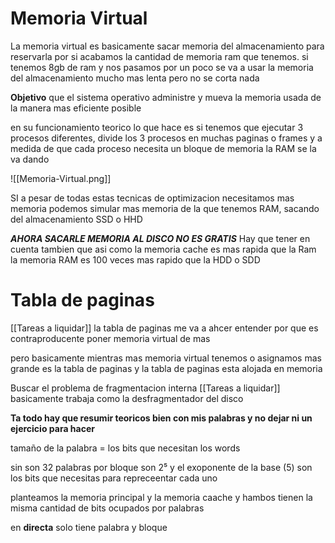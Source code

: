 # Memoria Virtual 
La memoria virtual es basicamente sacar memoria del almacenamiento para reservarla por si acabamos la cantidad de memoria ram que tenemos. 
	si tenemos 8gb de ram y nos pasamos por un poco se va a usar la memoria del almacenamiento mucho mas lenta pero no se corta nada 

**Objetivo**
que el sistema operativo administre y mueva la memoria usada de la manera mas eficiente posible 

en su funcionamiento teorico lo que hace es si tenemos que ejecutar 3 procesos diferentes, divide los 3 procesos en muchas paginas o frames y a medida de que cada proceso necesita un bloque de memoria la RAM se la va dando 

![[Memoria-Virtual.png]]

SI a pesar de todas estas tecnicas de optimizacion necesitamos mas memoria podemos simular mas memoria de la que tenemos RAM, sacando del almacenamiento SSD o HHD 

***AHORA SACARLE MEMORIA AL DISCO NO ES GRATIS*** Hay que tener en cuenta tambien que asi como la memoria cache es mas rapida que la Ram la memoria RAM es 100 veces mas rapido que la HDD o SDD 

# Tabla de paginas
[[Tareas a liquidar]]
la tabla de paginas me va a ahcer entender por que es contraproducente poner memoria virtual de mas 

pero basicamente mientras mas memoria virtual tenemos o asignamos mas grande es la tabla de paginas y la tabla de paginas esta alojada en memoria 

Buscar el problema de fragmentacion interna [[Tareas a liquidar]] basicamente trabaja como la desfragmentador del disco 


**Ta todo hay que resumir teoricos bien con mis palabras y no dejar ni un ejercicio para hacer** 


tamaño de la palabra = los bits que necesitan los words 

sin son 32 palabras por bloque son 2⁵ y el exoponente de la base (5) son los bits que necesitas para repreceentar cada uno 

planteamos la memoria principal y la memoria caache y hambos tienen la misma cantidad de bits ocupados por palabras 

en **directa** solo tiene palabra y bloque

